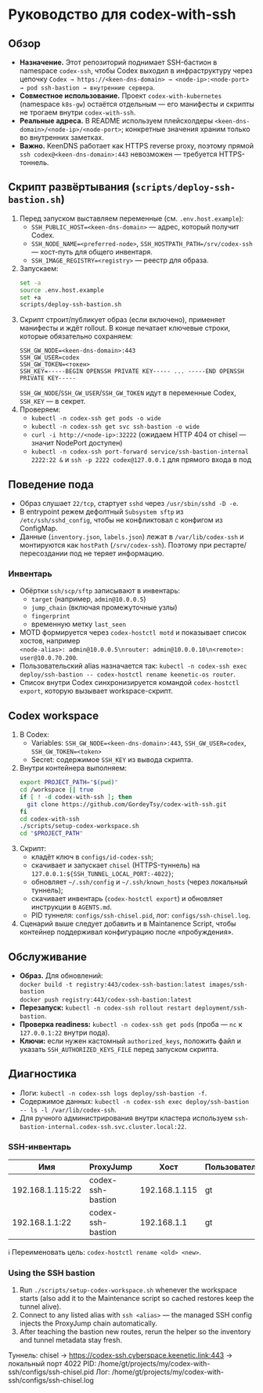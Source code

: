 # Руководство для codex-with-ssh

## Обзор
- **Назначение.** Этот репозиторий поднимает SSH-бастион в namespace `codex-ssh`, чтобы Codex выходил в инфраструктуру через цепочку `Codex → https://<keen-dns-domain> → <node-ip>:<node-port> → pod ssh-bastion → внутренние сервера`.
- **Совместное использование.** Проект `codex-with-kubernetes` (namespace `k8s-gw`) остаётся отдельным — его манифесты и скрипты не трогаем внутри `codex-with-ssh`.
- **Реальные адреса.** В README используем плейсхолдеры `<keen-dns-domain>/<node-ip>/<node-port>`; конкретные значения храним только во внутренних заметках.
- **Важно.** KeenDNS работает как HTTPS reverse proxy, поэтому прямой `ssh codex@<keen-dns-domain>:443` невозможен — требуется HTTPS-тоннель.

## Скрипт развёртывания (`scripts/deploy-ssh-bastion.sh`)
1. Перед запуском выставляем переменные (см. `.env.host.example`):
   - `SSH_PUBLIC_HOST=<keen-dns-domain>` — адрес, который получит Codex.
   - `SSH_NODE_NAME=<preferred-node>`, `SSH_HOSTPATH_PATH=/srv/codex-ssh` — хост-путь для общего инвентаря.
   - `SSH_IMAGE_REGISTRY=<registry>` — реестр для образа.
2. Запускаем:
   ```bash
   set -a
   source .env.host.example
   set +a
   scripts/deploy-ssh-bastion.sh
   ```
3. Скрипт строит/публикует образ (если включено), применяет манифесты и ждёт rollout. В конце печатает ключевые строки, которые обязательно сохраняем:
   ```
   SSH_GW_NODE=<keen-dns-domain>:443
   SSH_GW_USER=codex
   SSH_GW_TOKEN=<токен>
   SSH_KEY=-----BEGIN OPENSSH PRIVATE KEY----- ... -----END OPENSSH PRIVATE KEY-----
   ```
   `SSH_GW_NODE`/`SSH_GW_USER`/`SSH_GW_TOKEN` идут в переменные Codex, `SSH_KEY` — в секрет.
4. Проверяем:
   - `kubectl -n codex-ssh get pods -o wide`
   - `kubectl -n codex-ssh get svc ssh-bastion -o wide`
   - `curl -i http://<node-ip>:32222` (ожидаем HTTP 404 от chisel — значит NodePort доступен)
   - `kubectl -n codex-ssh port-forward service/ssh-bastion-internal 2222:22 &` и `ssh -p 2222 codex@127.0.0.1` для прямого входа в под

## Поведение пода
- Образ слушает `22/tcp`, стартует `sshd` через `/usr/sbin/sshd -D -e`.
- В entrypoint режем дефолтный `Subsystem sftp` из `/etc/ssh/sshd_config`, чтобы не конфликтовал с конфигом из ConfigMap.
- Данные (`inventory.json`, `labels.json`) лежат в `/var/lib/codex-ssh` и монтируются как `hostPath` (`/srv/codex-ssh`). Поэтому при рестарте/пересоздании под не теряет информацию.

### Инвентарь
- Обёртки `ssh/scp/sftp` записывают в инвентарь:
  - `target` (например, `admin@10.0.0.5`)
  - `jump_chain` (включая промежуточные узлы)
  - `fingerprint`
  - временную метку `last_seen`
- MOTD формируется через `codex-hostctl motd` и показывает список хостов, например  
  `<node-alias>: admin@10.0.0.5\nrouter: admin@10.0.0.10\n<remote>: user@10.0.70.200`.
- Пользовательский alias назначается так: `kubectl -n codex-ssh exec deploy/ssh-bastion -- codex-hostctl rename keenetic-os router`.
- Список внутри Codex синхронизируется командой `codex-hostctl export`, которую вызывает workspace-скрипт.

## Codex workspace
1. В Codex:
   - Variables: `SSH_GW_NODE=<keen-dns-domain>:443`, `SSH_GW_USER=codex`, `SSH_GW_TOKEN=<token>`
   - Secret: содержимое `SSH_KEY` из вывода скрипта.
2. Внутри контейнера выполняем:
   ```bash
   export PROJECT_PATH="$(pwd)"
   cd /workspace || true
   if [ ! -d codex-with-ssh ]; then
     git clone https://github.com/GordeyTsy/codex-with-ssh.git
   fi
   cd codex-with-ssh
   ./scripts/setup-codex-workspace.sh
   cd "$PROJECT_PATH"
   ```
3. Скрипт:
   - кладёт ключ в `configs/id-codex-ssh`;
   - скачивает и запускает `chisel` (HTTPS-туннель) на `127.0.0.1:${SSH_TUNNEL_LOCAL_PORT:-4022}`;
   - обновляет `~/.ssh/config` и `~/.ssh/known_hosts` (через локальный туннель);
   - скачивает инвентарь (`codex-hostctl export`) и обновляет инструкции в `AGENTS.md`.
   - PID туннеля: `configs/ssh-chisel.pid`, лог: `configs/ssh-chisel.log`.
4. Сценарий выше следует добавить и в Maintanence Script, чтобы контейнер поддерживал конфигурацию после «пробуждения».

## Обслуживание
- **Образ.** Для обновлений:  
  `docker build -t registry:443/codex-ssh-bastion:latest images/ssh-bastion`  
  `docker push registry:443/codex-ssh-bastion:latest`
- **Перезапуск:** `kubectl -n codex-ssh rollout restart deployment/ssh-bastion`.
- **Проверка readiness:** `kubectl -n codex-ssh get pods` (проба — `nc` к `127.0.0.1:22` внутри пода).
- **Ключи:** если нужен кастомный `authorized_keys`, положить файл и указать `SSH_AUTHORIZED_KEYS_FILE` перед запуском скрипта.

## Диагностика
- Логи: `kubectl -n codex-ssh logs deploy/ssh-bastion -f`.
- Содержимое данных: `kubectl -n codex-ssh exec deploy/ssh-bastion -- ls -l /var/lib/codex-ssh`.
- Для ручного администрирования внутри кластера используем `ssh-bastion-internal.codex-ssh.svc.cluster.local:22`.




<!-- BEGIN CODEX SSH INVENTORY -->
### SSH-инвентарь

| Имя | ProxyJump | Хост | Пользователь | Порт | Метки |
| --- | --------- | ---- | ------------ | ---- | ----- |
| 192.168.1.115:22 | codex-ssh-bastion | 192.168.1.115 | gt | 22 | — |
| 192.168.1.1:22 | codex-ssh-bastion | 192.168.1.1 | gt | 22 | — |

ℹ️ Переименовать цель: `codex-hostctl rename <old> <new>`.

### Using the SSH bastion

1. Run `./scripts/setup-codex-workspace.sh` whenever the workspace starts (also add it to the Maintenance script so cached restores keep the tunnel alive).
2. Connect to any listed alias with `ssh <alias>` — the managed SSH config injects the ProxyJump chain automatically.
3. After teaching the bastion new routes, rerun the helper so the inventory and tunnel metadata stay fresh.

Туннель: chisel → https://codex-ssh.cyberspace.keenetic.link:443 → локальный порт 4022
PID: /home/gt/projects/my/codex-with-ssh/configs/ssh-chisel.pid
Лог: /home/gt/projects/my/codex-with-ssh/configs/ssh-chisel.log
<!-- END CODEX SSH INVENTORY -->
